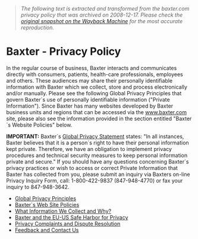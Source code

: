 > *The following text is extracted and transformed from the baxter.com privacy policy that was archived on 2008-12-17. Please check the [original snapshot on the Wayback Machine](https://web.archive.org/web/20081217064147id_/http%3A//www.baxter.com/information/privacy) for the most accurate reproduction.*

# Baxter - Privacy Policy

In the regular course of business, Baxter interacts and communicates directly with consumers, patients, health-care professionals, employees and others. These audiences may share their personally identifiable information with Baxter which we collect, store and process electronically and/or manually. Please see the following Global Privacy Principles that govern Baxter´s use of personally identifiable information ("Private Information"). Since Baxter has many websites developed by Baxter business units and regions that can be accessed via the www.baxter.com site, please also see the information provided in the section entitled "Baxter´s Website Policies" below.

**IMPORTANT:** Baxter´s [Global Privacy Statement](https://web.archive.org/web/20081217064147id_/http://www.baxter.com/information/privacy/privacystatement_v2_0505.pdf) states: "In all instances, Baxter believes that it is a person´s right to have their personal information kept private. Therefore, we have an obligation to implement privacy procedures and technical security measures to keep personal information private and secure." If you should have any questions concerning Baxter´s privacy practices or wish to access or correct Private Information that Baxter has collected from you, please submit an inquiry via Baxters on-line Privacy Inquiry Form, call: 1-800-422-9837 (847-948-4770) or fax your inquiry to 847-948-3642.

  * [Global Privacy Principles](https://web.archive.org/web/20081217064147id_/http://www.baxter.com/information/privacy/principles.html)
  * [Baxter´s Web Site Policies](https://web.archive.org/web/20081217064147id_/http://www.baxter.com/information/privacy/policies.html)
  * [What Information We Collect and Why?](https://web.archive.org/web/20081217064147id_/http://www.baxter.com/information/privacy/cookies.html)
  * [Baxter and the EU-US Safe Harbor for Privacy](https://web.archive.org/web/20081217064147id_/http://www.baxter.com/information/privacy/safe_harbor.html)
  * [Privacy Complaints and Dispute Resolution](https://www.baxter.com/information/privacy/privacy_feedback.html)
  * [Feedback and Contact Us](https://www.baxter.com/about_baxter/contact_us/index.html)



